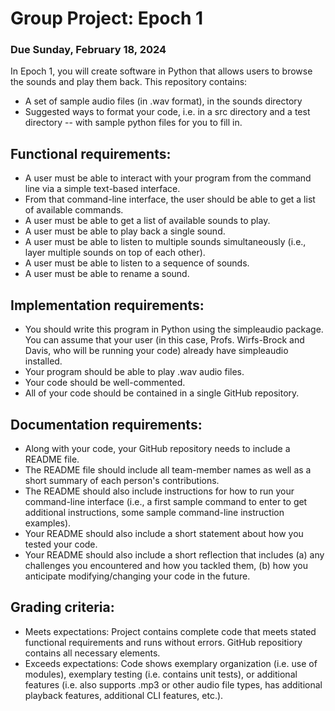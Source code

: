 # Group Project: Epoch 1
### Due Sunday, February 18, 2024

In Epoch 1, you will create software in Python that allows users to browse the sounds and play them back. This repository contains:
* A set of sample audio files (in .wav format), in the sounds directory
* Suggested ways to format your code, i.e. in a src directory and a test directory -- with sample python files for you to fill in.

## Functional requirements:
* A user must be able to interact with your program from the command line via a simple text-based interface.
* From that command-line interface, the user should be able to get a list of available commands.
* A user must be able to get a list of available sounds to play.
* A user must be able to play back a single sound.
* A user must be able to listen to multiple sounds simultaneously (i.e., layer multiple sounds on top of each other).
* A user must be able to listen to a sequence of sounds.
* A user must be able to rename a sound.

## Implementation requirements:
* You should write this program in Python using the simpleaudio package. You can assume that your user (in this case, Profs. Wirfs-Brock and Davis, who will be running your code) already have simpleaudio installed.
* Your program should be able to play .wav audio files.
* Your code should be well-commented.
* All of your code should be contained in a single GitHub repository.

## Documentation requirements:
* Along with your code, your GitHub repository needs to include a README file.
* The README file should include all team-member names as well as a short summary of each person's contributions.
* The README should also include instructions for how to run your command-line interface (i.e., a first sample command to enter to get additional instructions, some sample command-line instruction examples).
* Your README should also include a short statement about how you tested your code.
* Your README should also include a short reflection that includes (a) any challenges you encountered and how you tackled them, (b) how you anticipate modifying/changing your code in the future.

## Grading criteria:
* Meets expectations: Project contains complete code that meets stated functional requirements and runs  without errors. GitHub repositiory contains all necessary elements.
* Exceeds expectations: Code shows exemplary organization (i.e. use of modules), exemplary testing (i.e. contains unit tests), or additional features (i.e. also supports .mp3 or other audio file types, has additional playback features, additional CLI features, etc.).


